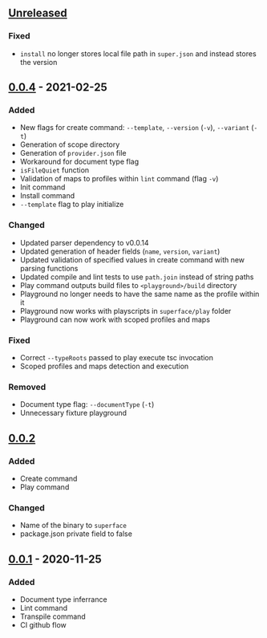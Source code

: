 ## [Unreleased]

### Fixed
* `install` no longer stores local file path in `super.json` and instead stores the version

## [0.0.4] - 2021-02-25

### Added
* New flags for create command: `--template`, `--version` (`-v`),  `--variant` (`-t`)
* Generation of scope directory
* Generation of `provider.json` file
* Workaround for document type flag
* `isFileQuiet` function
* Validation of maps to profiles within `lint` command (flag `-v`)
* Init command
* Install command
* `--template` flag to play initialize

### Changed
* Updated parser dependency to v0.0.14
* Updated generation of header fields (`name`, `version`, `variant`)
* Updated validation of specified values in create command with new parsing functions
* Updated compile and lint tests to use `path.join` instead of string paths
* Play command outputs build files to `<playground>/build` directory
* Playground no longer needs to have the same name as the profile within it
* Playground now works with playscripts in `superface/play` folder
* Playground can now work with scoped profiles and maps

### Fixed
* Correct `--typeRoots` passed to play execute tsc invocation
* Scoped profiles and maps detection and execution

### Removed
* Document type flag: `--documentType` (`-t`)
* Unnecessary fixture playground

## [0.0.2]

### Added
* Create command
* Play command

### Changed
* Name of the binary to `superface`
* package.json private field to false

## [0.0.1] - 2020-11-25

### Added
* Document type inferrance
* Lint command
* Transpile command
* CI github flow

[Unreleased]: https://github.com/superfaceai/cli/compare/v0.0.4...HEAD
[0.0.4]: https://github.com/superfaceai/cli/compare/v0.0.3...v0.0.4
[0.0.3]: https://github.com/superfaceai/cli/compare/v0.0.2...v0.0.3
[0.0.2]: https://github.com/superfaceai/cli/compare/v0.0.1...v0.0.2
[0.0.1]: https://github.com/superfaceai/cli/releases/tag/v0.0.1
